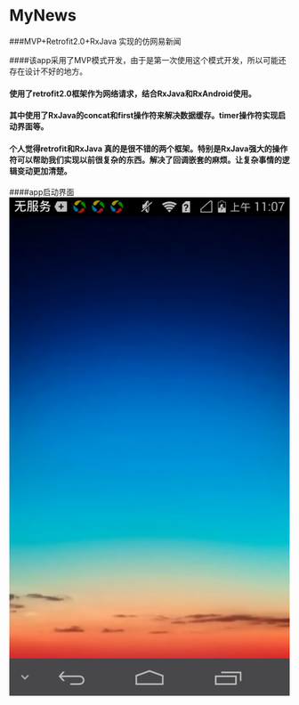 # MyNews
###MVP+Retrofit2.0+RxJava 实现的仿网易新闻

####该app采用了MVP模式开发，由于是第一次使用这个模式开发，所以可能还存在设计不好的地方。<br>
####  使用了retrofit2.0框架作为网络请求，结合RxJava和RxAndroid使用。
####  其中使用了RxJava的concat和first操作符来解决数据缓存。timer操作符实现启动界面等。<br>

####  个人觉得retrofit和RxJava 真的是很不错的两个框架。特别是RxJava强大的操作符可以帮助我们实现以前很复杂的东西。解决了回调嵌套的麻烦。让复杂事情的逻辑变动更加清楚。<br>

####app启动界面<br>
![](https://github.com/jiangML/MyNews/blob/master/raw/master/login.png)